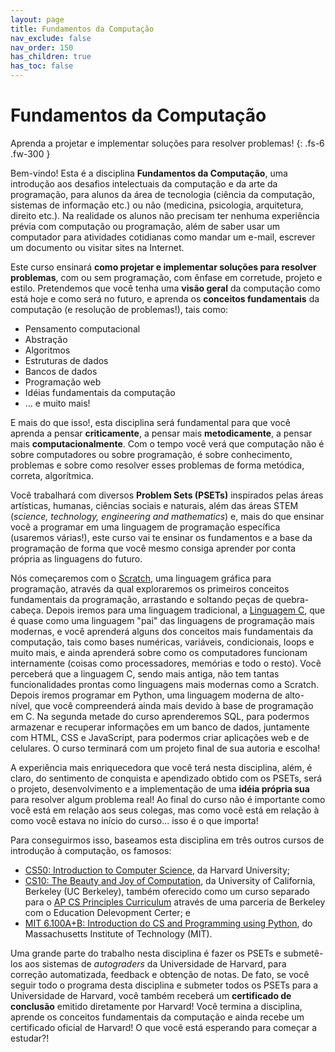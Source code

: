 ```yaml
---
layout: page
title: Fundamentos da Computação
nav_exclude: false
nav_order: 150
has_children: true
has_toc: false
---
```


# Fundamentos da Computação

Aprenda a projetar e implementar soluções para resolver problemas!
{: .fs-6 .fw-300 }

Bem-vindo! Esta é a disciplina **Fundamentos da Computação**, uma introdução aos
desafios intelectuais da computação e da arte da programação, para alunos da
área de tecnologia (ciência da computação, sistemas de informação etc.) ou não
(medicina, psicologia, arquitetura, direito etc.). Na realidade os alunos não
precisam ter nenhuma experiência prévia com computação ou programação, além de
saber usar um computador para atividades cotidianas como mandar um e-mail,
escrever um documento ou visitar sites na Internet.

Este curso ensinará **como projetar e implementar soluções para resolver
problemas**, com ou sem programação, com ênfase em corretude, projeto e
estilo. Pretendemos que você tenha uma **visão geral** da computação como está
hoje e como será no futuro, e aprenda os **conceitos fundamentais** da
computação (e resolução de problemas!), tais como:

* Pensamento computacional
* Abstração
* Algoritmos
* Estruturas de dados
* Bancos de dados
* Programação web
* Idéias fundamentais da computação
* ... e muito mais!

E mais do que isso!, esta disciplina será fundamental para que você aprenda a
pensar **criticamente**, a pensar mais **metodicamente**, a pensar mais
**computacionalmente**. Com o tempo você verá que computação não é sobre
computadores ou sobre programação, é sobre conhecimento, problemas e sobre como
resolver esses problemas de forma metódica, correta, algorítmica.

Você trabalhará com diversos **Problem Sets (PSETs)** inspirados pelas áreas
artísticas, humanas, ciências sociais e naturais, além das áreas STEM (*science,
technology, engineering and mathematics*) e, mais do que ensinar você a
programar em uma linguagem de programação específica (usaremos várias!), este
curso vai te ensinar os fundamentos e a base da programação de forma que você
mesmo consiga aprender por conta própria as linguagens do futuro.

Nós começaremos com o [Scratch](https://scratch.mit.edu/), uma linguagem gráfica
para programação, através da qual exploraremos os primeiros conceitos
fundamentais da programação, arrastando e soltando peças de
quebra-cabeça. Depois iremos para uma linguagem tradicional, a [Linguagem
C](https://en.wikipedia.org/wiki/C_(programming_language)), que é quase como uma
linguagem "pai" das linguagens de programação mais modernas, e você aprenderá
alguns dos conceitos mais fundamentais da computação, tais como bases numéricas,
variáveis, condicionais, loops e muito mais, e ainda aprenderá sobre como os
computadores funcionam internamente (coisas como processadores, memórias e todo
o resto). Você perceberá que a linguagem C, sendo mais antiga, não tem tantas
funcionalidades prontas como linguagens mais modernas como a Scratch. Depois
iremos programar em Python, uma linguagem moderna de alto-nível, que
você compreenderá ainda mais devido à base de programação em C. Na segunda
metade do curso aprenderemos SQL, para podermos armazenar e recuperar
informações em um banco de dados, juntamente com HTML, CSS e JavaScript, para
podermos criar aplicações web e de celulares. O curso terminará com um projeto
final de sua autoria e escolha!

A experiência mais enriquecedora que você terá nesta disciplina, além, é claro,
do sentimento de conquista e apendizado obtido com os PSETs, será o projeto,
desenvolvimento e a implementação de uma **idéia própria sua** para resolver
algum problema real! Ao final do curso não é importante como você está em
relação aos seus colegas, mas como você está em relação à como você estava no
início do curso... isso é o que importa!

Para conseguirmos isso, baseamos esta disciplina em três outros cursos de
introdução à computação, os famosos:

* [CS50: Introduction to Computer Science](https://cs50.harvard.edu/x/2023/), da
  Harvard University;
* [CS10: The Beauty and Joy of Computation](https://cs10.org/sp23/), da
  University of California, Berkeley (UC Berkeley), também oferecido como um
  curso separado para o [AP CS Principles Curriculum](https://bjc.edc.org/)
  através de uma parceria de Berkeley com o Education Delevopment Certer; e
* [MIT 6.100A+B: Introduction do CS and Programming using
  Python](https://introcomp.mit.edu/spring23), do Massachusetts Institute of
  Technology (MIT).

Uma grande parte do trabalho nesta disciplina é fazer os PSETs e submetê-los aos
sistemas de *autograders* da Universidade de Harvard, para correção
automatizada, feedback e obtenção de notas. De fato, se você seguir todo o
programa desta disciplina e submeter todos os PSETs para a Universidade de
Harvard, você também receberá um **certificado de conclusão** emitido
diretamente por Harvard! Você termina a disciplina, aprende os conceitos
fundamentais da computação e ainda recebe um certificado oficial de Harvard! O
que você está esperando para começar a estudar?!
